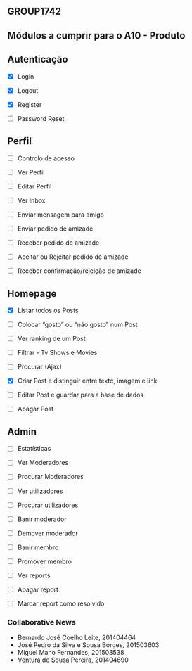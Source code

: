 ## GROUP1742

## Módulos a cumprir para o A10 - Produto

## Autenticação

- [x] Login

- [x] Logout

- [x] Register

- [ ] Password Reset


## Perfil

- [ ] Controlo de acesso

- [ ] Ver Perfil

- [ ] Editar Perfil

- [ ] Ver Inbox

- [ ] Enviar mensagem para amigo

- [ ] Enviar pedido de amizade

- [ ] Receber pedido de amizade

- [ ] Aceitar ou Rejeitar pedido de amizade

- [ ] Receber confirmação/rejeição de amizade


## Homepage

- [x] Listar todos os Posts

- [ ] Colocar “gosto” ou “não gosto” num Post

- [ ] Ver ranking de um Post

- [ ] Filtrar - Tv Shows e Movies

- [ ] Procurar (Ajax)

- [x] Criar Post e distinguir entre texto, imagem e link

- [ ] Editar Post e guardar para a base de dados

- [ ] Apagar Post


## Admin

- [ ] Estatísticas

- [ ] Ver Moderadores

- [ ] Procurar Moderadores

- [ ] Ver utilizadores

- [ ] Procurar utilizadores

- [ ] Banir moderador

- [ ] Demover moderador

- [ ] Banir membro

- [ ] Promover membro

- [ ] Ver reports

- [ ] Apagar report

- [ ] Marcar report como resolvido


### Collaborative News

* Bernardo José Coelho Leite, 201404464
* José Pedro da Silva e Sousa Borges, 201503603
* Miguel Mano Fernandes, 201503538
* Ventura de Sousa Pereira, 201404690
